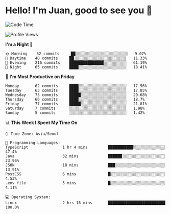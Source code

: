 # Hello! I'm Juan, good to see you 👋

<!--
**Y-k-Y/Y-k-Y** is a ✨ _special_ ✨ repository because its `README.md` (this file) appears on your GitHub profile.

Here are some ideas to get you started:

- 🔭 I’m currently working on ...
- 🌱 I’m currently learning ...
- 👯 I’m looking to collaborate on ...
- 🤔 I’m looking for help with ...
- 💬 Ask me about ...
- 📫 How to reach me: ...
- 😄 Pronouns: ...
- ⚡ Fun fact: ...
-->
<!--
![Profile views](https://gpvc.arturio.dev/Y-k-Y)

[![Omid Nikrah StackOverflow](https://github-readme-stackoverflow.vercel.app/?userID=9517076)](https://stackoverflow.com/users/9517076/i-have-10-fingers)
-->

<!--START_SECTION:waka-->
![Code Time](http://img.shields.io/badge/Code%20Time-0%20secs-blue)

![Profile Views](http://img.shields.io/badge/Profile%20Views-0-blue)

**I'm a Night 🦉** 

```text
🌞 Morning    32 commits     ██░░░░░░░░░░░░░░░░░░░░░░░   9.07% 
🌆 Daytime    40 commits     ██░░░░░░░░░░░░░░░░░░░░░░░   11.33% 
🌃 Evening    216 commits    ███████████████░░░░░░░░░░   61.19% 
🌙 Night      65 commits     ████░░░░░░░░░░░░░░░░░░░░░   18.41%

```
📅 **I'm Most Productive on Friday** 

```text
Monday       62 commits     ████░░░░░░░░░░░░░░░░░░░░░   17.56% 
Tuesday      63 commits     ████░░░░░░░░░░░░░░░░░░░░░   17.85% 
Wednesday    73 commits     █████░░░░░░░░░░░░░░░░░░░░   20.68% 
Thursday     66 commits     ████░░░░░░░░░░░░░░░░░░░░░   18.7% 
Friday       77 commits     █████░░░░░░░░░░░░░░░░░░░░   21.81% 
Saturday     7 commits      ░░░░░░░░░░░░░░░░░░░░░░░░░   1.98% 
Sunday       5 commits      ░░░░░░░░░░░░░░░░░░░░░░░░░   1.42%

```


📊 **This Week I Spent My Time On** 

```text
⌚︎ Time Zone: Asia/Seoul

💬 Programming Languages: 
TypeScript               1 hr 4 mins         ███████████░░░░░░░░░░░░░░   47.4% 
Java                     32 mins             ██████░░░░░░░░░░░░░░░░░░░   23.96% 
JSON                     18 mins             ███░░░░░░░░░░░░░░░░░░░░░░   13.91% 
PostCSS                  6 mins              █░░░░░░░░░░░░░░░░░░░░░░░░   4.53% 
.env file                5 mins              █░░░░░░░░░░░░░░░░░░░░░░░░   4.11%

💻 Operating System: 
Linux                    2 hrs 16 mins       █████████████████████████   100.0%

```


<!--END_SECTION:waka-->
